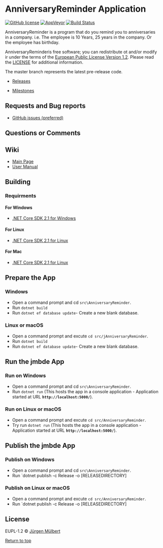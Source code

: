 # AnniversaryReminder Application

[![GitHub license](https://img.shields.io/badge/license-EUPL-blue.svg)](https://joinup.ec.europa.eu/page/eupl-text-11-12)
[![AppVeyor](https://ci.appveyor.com/api/projects/status/ja8a7j6jscj7k3xa/branch/master?svg=true)](https://ci.appveyor.com/project/jmuelbert/AnniversaryReminder)
[![Build Status](https://travis-ci.org/jmuelbert/AnniversaryReminder.svg?branch=master)](https://travis-ci.org/jmuelbert/AnniversaryReminder)

AnniversaryReminder is a program that do you remind you to anniversaries in a company. i.e. The employee is 10 Years, 25 years in the company. Or the employee has birthday.

AnniversaryReminderis free software; you can redistribute ot and/or modify ir under the terms
of the [European Public License Version 1.2](https://joinup.ec.europa.eu/page/eupl-text-11-12).
Please read the [LICENSE](https://github.com/jmuelbert/AnniversaryReminder/blob/master/LICENSE.EUPL-1_2.txt) for additional information.

The master branch represents the latest pre-release code.

- [Releases](https://github.com/jmuelbert/AnniversaryReminder/releases)

- [Milestones](https://github.com/jmuelbert/AnniversaryReminder/milestones)

## Requests and Bug reports

- [GitHub issues (preferred)](https://github.com/jmuelbert/AnniversaryReminder/issues)

## Questions or Comments

## Wiki

- [Main Page](https://github.com/jmuelbert/AnniversaryReminder/wiki)
- [User Manual](http://jmuelbert.github.io/AnniversaryReminder/)

## Building

### Requirments

#### For Windows

- [.NET Core SDK 2.1 for Windows](https://www.microsoft.com/net/download/windows)

#### For Linux

- [.NET Core SDK 2.1 for Linux](https://www.microsoft.com/net/download/linux)

#### For Mac

- [.NET Core SDK 2.1 for Linux](https://www.microsoft.com/net/download/macos)

## Prepare the App

### Windows

- Open a command prompt and cd `src\AnniversaryReminder`.
- Run `dotnet build`
- Run `dotnet ef database update`- Create a new blank database.

### Linux or macOS

- Open a command prompt and excute `cd src/jAnniversaryReminder`.
- Run `dotnet build`
- Run `dotnet ef database update`- Create a new blank database.

## Run the jmbde App

### Run on Windows

- Open a command prompt and cd `src\AnniversaryReminder`.
- Run `dotnet run` (This hosts the app in a console application - Application started at URL **`http://localhost:5000/`**).

### Run on Linux or macOS

- Open a command prompt and excute `cd src/AnniversaryReminder`.
- Try run `dotnet run` (This hosts the app in a console application - Application started at URL **`http://localhost:5000/`**).

## Publish the jmbde App

### Publish on Windows

- Open a command prompt and cd `src\AnniversaryReminder`.
- Run `dotnet publish -c Release -o [RELEASEDIRECTORY]

### Publish on Linux or macOS

- Open a command prompt and excute `cd src/AnniversaryReminder`.
- Run `dotnet publish -c Release -o [RELEASEDIRECTORY]

## License

EUPL-1.2 © [Jürgen Mülbert](https:/github.com/jmuelbert/AnniversaryReminder/)

[Return to top](#top)
